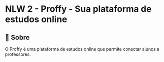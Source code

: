 # NLW 2 - Proffy - Sua plataforma de estudos online

## 📃 Sobre
O Proffy é uma plataforma de estudos online que permite conectar alunos a professores.
